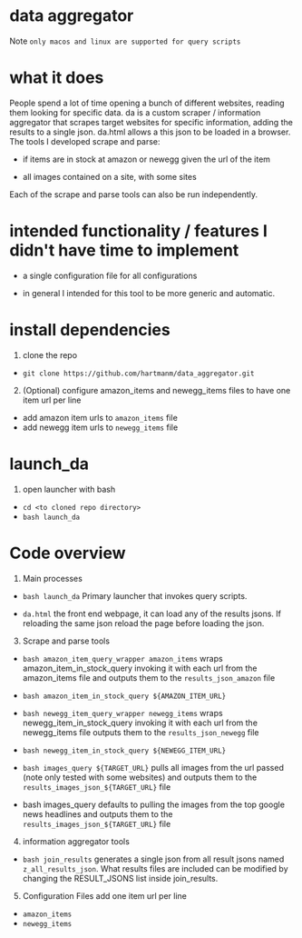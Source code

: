 # data aggregator

Note `only macos and linux are supported for query scripts`

# what it does

People spend a lot of time opening a bunch of different websites, reading them looking for specific data. da is a custom scraper / information aggregator that scrapes target websites for specific information, adding the results to a single json. da.html allows a this json to be loaded in a browser. The tools I developed scrape and parse:

- if items are in stock at amazon or newegg given the url of the item

- all images contained on a site, with some sites

Each of the scrape and parse tools can also be run independently.

# intended functionality / features I didn't have time to implement

- a single configuration file for all configurations

- in general I intended for this tool to be more generic and automatic.

# install dependencies

1. clone the repo 
- `git clone https://github.com/hartmanm/data_aggregator.git`

2. (Optional) configure amazon_items and newegg_items files to have one item url per line
- add amazon item urls to `amazon_items` file
- add newegg item urls to `newegg_items` file

# launch_da

1. open launcher with bash
- `cd <to cloned repo directory>`
- `bash launch_da`

# Code overview

1. Main processes
- `bash launch_da` Primary launcher that invokes query scripts.

- `da.html` the front end webpage, it can load any of the results jsons. If reloading the same json reload the page before loading the json.

3. Scrape and parse tools
- `bash amazon_item_query_wrapper amazon_items` wraps amazon_item_in_stock_query invoking it with each url from the amazon_items file and outputs them to the `results_json_amazon` file
- `bash amazon_item_in_stock_query ${AMAZON_ITEM_URL}`	

- `bash newegg_item_query_wrapper newegg_items` wraps newegg_item_in_stock_query invoking it with each url from the newegg_items file outputs them to the `results_json_newegg` file
- `bash newegg_item_in_stock_query ${NEWEGG_ITEM_URL}`		
			
- `bash images_query ${TARGET_URL}` pulls all images from the url passed (note only tested with some websites) and outputs them to the `results_images_json_${TARGET_URL}` file
- bash images_query defaults to pulling the images from the top google news headlines and outputs them to the `results_images_json_${TARGET_URL}` file
	
4. information aggregator tools
- `bash join_results` generates a single json from all result jsons named `z_all_results_json`. What results files are included can be modified by changing the RESULT_JSONS list inside join_results.

5. Configuration Files add one item url per line
- `amazon_items`
- `newegg_items`
